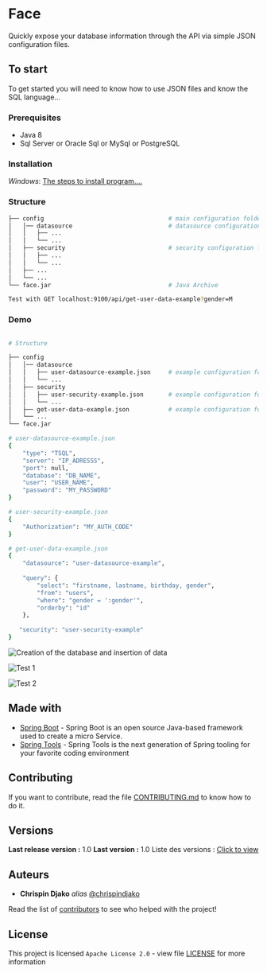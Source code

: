 # Face

Quickly expose your database information through the API via simple JSON configuration files.

## To start

To get started you will need to know how to use JSON files and know the SQL language...

### Prerequisites

- Java 8
- Sql Server or Oracle Sql or MySql or PostgreSQL

### Installation

_Windows_:
[The steps to install program....](https://docs.microsoft.com/en-us/dotnet/framework/windows-services/how-to-install-and-uninstall-services)

### Structure
```bash
├── config                                   # main configuration folder
│   │── datasource                           # datasource configuration folder
│   │   ├── ...                              
│   │   └── ...
│   ├── security                             # security configuration folder
│   │   ├── ...                              
│   │   └── ...
│   ├── ...                                  
│   └── ...
└── face.jar                                 # Java Archive

Test with GET localhost:9100/api/get-user-data-example?gender=M
```
### Demo

```bash

# Structure

├── config                                   
│   │── datasource                           
│   │   ├── user-datasource-example.json     # example configuration for datasource 
│   │   └── ...
│   ├── security                             
│   │   ├── user-security-example.json       # example configuration for security 
│   │   └── ...
│   ├── get-user-data-example.json           # example configuration for API
│   └── ...
└── face.jar        

# user-datasource-example.json 
{
    "type": "TSQL",
    "server": "IP_ADRESSS",
    "port": null,
    "database": "DB_NAME",
    "user": "USER_NAME",
    "password": "MY_PASSWORD"
}

# user-security-example.json 
{
    "Authorization": "MY_AUTH_CODE"
}

# get-user-data-example.json
{
    "datasource": "user-datasource-example",
    
    "query": {
        "select": "firstname, lastname, birthday, gender",
        "from": "users",
        "where": "gender = ':gender'",
        "orderby": "id"
    },
    
   "security": "user-security-example"
}

```

![Creation of the database and insertion of data](https://github.com/chrispindjako/face/demo/Capture-0.PNG)

![Test 1](https://github.com/chrispindjako/face/demo/Capture-1.PNG)

![Test 2](https://github.com/chrispindjako/face/demo/Capture-1.PNG)

## Made with

* [Spring Boot](https://spring.io/projects/spring-boot) - Spring Boot is an open source Java-based framework used to create a micro Service.
* [Spring Tools](https://spring.io/tools) - Spring Tools is the next generation of Spring tooling for your favorite coding environment

## Contributing

If you want to contribute, read the file [CONTRIBUTING.md](https://github.com/chrispindjako/face) to know how to do it.

## Versions

**Last release version :** 1.0
**Last version :** 1.0
Liste des versions : [Click to view](https://github.com/chrispindjako/face/tags)
## Auteurs

* **Chrispin Djako** _alias_ [@chrispindjako](https://github.com/chrispindjako)

Read the list of [contributors](https://github.com/chrispindjako/face/contributors) to see who helped with the project!

## License

This project is licensed ``Apache License 2.0`` - view file [LICENSE](https://github.com/chrispindjako/face/blob/main/LICENSE) for more information

